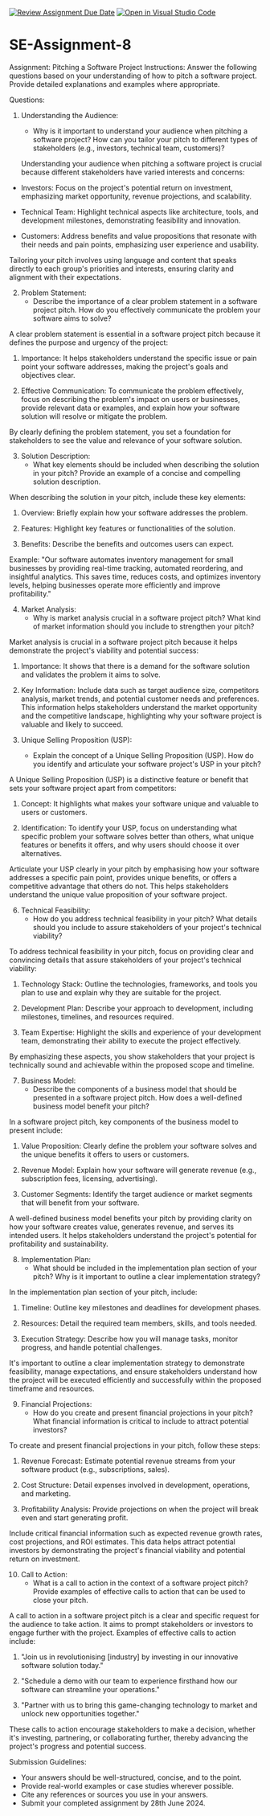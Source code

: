 [![Review Assignment Due Date](https://classroom.github.com/assets/deadline-readme-button-22041afd0340ce965d47ae6ef1cefeee28c7c493a6346c4f15d667ab976d596c.svg)](https://classroom.github.com/a/4bgukiqw)
[![Open in Visual Studio Code](https://classroom.github.com/assets/open-in-vscode-2e0aaae1b6195c2367325f4f02e2d04e9abb55f0b24a779b69b11b9e10269abc.svg)](https://classroom.github.com/online_ide?assignment_repo_id=15305905&assignment_repo_type=AssignmentRepo)
# SE-Assignment-8
 Assignment: Pitching a Software Project
 Instructions:
Answer the following questions based on your understanding of how to pitch a software project. Provide detailed explanations and examples where appropriate.

 Questions:

1. Understanding the Audience:
   - Why is it important to understand your audience when pitching a software project? How can you tailor your pitch to different types of stakeholders (e.g., investors, technical team, customers)?

   Understanding your audience when pitching a software project is crucial because different stakeholders have varied interests and concerns:

- Investors: Focus on the project's potential return on investment, emphasizing market opportunity, revenue projections, and scalability.
   
- Technical Team: Highlight technical aspects like architecture, tools, and development milestones, demonstrating feasibility and innovation.

- Customers: Address benefits and value propositions that resonate with their needs and pain points, emphasizing user experience and usability.

Tailoring your pitch involves using language and content that speaks directly to each group's priorities and interests, ensuring clarity and alignment with their expectations.


2. Problem Statement:
   - Describe the importance of a clear problem statement in a software project pitch. How do you effectively communicate the problem your software aims to solve?

A clear problem statement is essential in a software project pitch because it defines the purpose and urgency of the project: 

1. Importance: It helps stakeholders understand the specific issue or pain point your software addresses, making the project's goals and objectives clear.
   
2. Effective Communication: To communicate the problem effectively, focus on describing the problem's impact on users or businesses, provide relevant data or examples, and explain how your software solution will resolve or mitigate the problem.

By clearly defining the problem statement, you set a foundation for stakeholders to see the value and relevance of your software solution.


3. Solution Description:
   - What key elements should be included when describing the solution in your pitch? Provide an example of a concise and compelling solution description.

When describing the solution in your pitch, include these key elements:

1. Overview: Briefly explain how your software addresses the problem.
   
2. Features: Highlight key features or functionalities of the solution.
   
3. Benefits: Describe the benefits and outcomes users can expect.

Example:
"Our software automates inventory management for small businesses by providing real-time tracking, automated reordering, and insightful analytics. This saves time, reduces costs, and optimizes inventory levels, helping businesses operate more efficiently and improve profitability."


4. Market Analysis:
   - Why is market analysis crucial in a software project pitch? What kind of market information should you include to strengthen your pitch?

Market analysis is crucial in a software project pitch because it helps demonstrate the project's viability and potential success:

1. Importance: It shows that there is a demand for the software solution and validates the problem it aims to solve.
   
2. Key Information: Include data such as target audience size, competitors analysis, market trends, and potential customer needs and preferences. This information helps stakeholders understand the market opportunity and the competitive landscape, highlighting why your software project is valuable and likely to succeed.


5. Unique Selling Proposition (USP):
   - Explain the concept of a Unique Selling Proposition (USP). How do you identify and articulate your software project's USP in your pitch?

A Unique Selling Proposition (USP) is a distinctive feature or benefit that sets your software project apart from competitors:

1. Concept: It highlights what makes your software unique and valuable to users or customers.
   
2. Identification: To identify your USP, focus on understanding what specific problem your software solves better than others, what unique features or benefits it offers, and why users should choose it over alternatives.

Articulate your USP clearly in your pitch by emphasising how your software addresses a specific pain point, provides unique benefits, or offers a competitive advantage that others do not. This helps stakeholders understand the unique value proposition of your software project.


6. Technical Feasibility:
   - How do you address technical feasibility in your pitch? What details should you include to assure stakeholders of your project's technical viability?

To address technical feasibility in your pitch, focus on providing clear and convincing details that assure stakeholders of your project's technical viability:

1. Technology Stack: Outline the technologies, frameworks, and tools you plan to use and explain why they are suitable for the project.
   
2. Development Plan: Describe your approach to development, including milestones, timelines, and resources required.
   
3. Team Expertise: Highlight the skills and experience of your development team, demonstrating their ability to execute the project effectively.

By emphasizing these aspects, you show stakeholders that your project is technically sound and achievable within the proposed scope and timeline.


7. Business Model:
   - Describe the components of a business model that should be presented in a software project pitch. How does a well-defined business model benefit your pitch?

In a software project pitch, key components of the business model to present include:

1. Value Proposition: Clearly define the problem your software solves and the unique benefits it offers to users or customers.
   
2. Revenue Model: Explain how your software will generate revenue (e.g., subscription fees, licensing, advertising).
   
3. Customer Segments: Identify the target audience or market segments that will benefit from your software.

A well-defined business model benefits your pitch by providing clarity on how your software creates value, generates revenue, and serves its intended users. It helps stakeholders understand the project's potential for profitability and sustainability.


8. Implementation Plan:
   - What should be included in the implementation plan section of your pitch? Why is it important to outline a clear implementation strategy?

In the implementation plan section of your pitch, include:

1. Timeline: Outline key milestones and deadlines for development phases.
   
2. Resources: Detail the required team members, skills, and tools needed.
   
3. Execution Strategy: Describe how you will manage tasks, monitor progress, and handle potential challenges.

It's important to outline a clear implementation strategy to demonstrate feasibility, manage expectations, and ensure stakeholders understand how the project will be executed efficiently and successfully within the proposed timeframe and resources.

9. Financial Projections:
   - How do you create and present financial projections in your pitch? What financial information is critical to include to attract potential investors?

To create and present financial projections in your pitch, follow these steps:

1. Revenue Forecast: Estimate potential revenue streams from your software product (e.g., subscriptions, sales).
   
2. Cost Structure: Detail expenses involved in development, operations, and marketing.
   
3. Profitability Analysis: Provide projections on when the project will break even and start generating profit.

Include critical financial information such as expected revenue growth rates, cost projections, and ROI estimates. This data helps attract potential investors by demonstrating the project's financial viability and potential return on investment.


10. Call to Action:
    - What is a call to action in the context of a software project pitch? Provide examples of effective calls to action that can be used to close your pitch.

A call to action in a software project pitch is a clear and specific request for the audience to take action. It aims to prompt stakeholders or investors to engage further with the project. Examples of effective calls to action include:

1. "Join us in revolutionising [industry] by investing in our innovative software solution today."
   
2. "Schedule a demo with our team to experience firsthand how our software can streamline your operations."
   
3. "Partner with us to bring this game-changing technology to market and unlock new opportunities together."

These calls to action encourage stakeholders to make a decision, whether it's investing, partnering, or collaborating further, thereby advancing the project's progress and potential success.


 Submission Guidelines:
- Your answers should be well-structured, concise, and to the point.
- Provide real-world examples or case studies wherever possible.
- Cite any references or sources you use in your answers.
- Submit your completed assignment by 28th June 2024.


